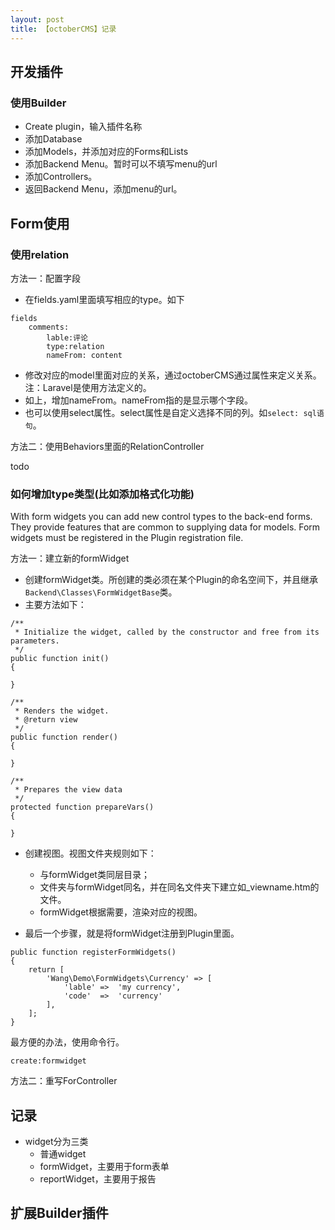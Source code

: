 ```yaml
---
layout: post
title: 【octoberCMS】记录
---
```



## 开发插件

### 使用Builder

* Create plugin，输入插件名称
* 添加Database
* 添加Models，并添加对应的Forms和Lists
* 添加Backend Menu。暂时可以不填写menu的url
* 添加Controllers。
* 返回Backend Menu，添加menu的url。

## Form使用

### 使用relation

方法一：配置字段

* 在fields.yaml里面填写相应的type。如下

```
fields
    comments:
        lable:评论
        type:relation
        nameFrom: content
```

* 修改对应的model里面对应的关系，通过octoberCMS通过属性来定义关系。注：Laravel是使用方法定义的。
* 如上，增加nameFrom。nameFrom指的是显示哪个字段。
* 也可以使用select属性。select属性是自定义选择不同的列。如`select: sql语句`。

方法二：使用Behaviors里面的RelationController

todo


### 如何增加type类型(比如添加格式化功能)

With form widgets you can add new control types to the back-end forms. They provide features that are common to supplying data for models. Form widgets must be registered in the Plugin registration file.

方法一：建立新的formWidget

* 创建formWidget类。所创建的类必须在某个Plugin的命名空间下，并且继承`Backend\Classes\FormWidgetBase`类。
* 主要方法如下：
```
/**
 * Initialize the widget, called by the constructor and free from its parameters.
 */
public function init()
{
    
}

/**
 * Renders the widget.
 * @return view
 */
public function render()
{
    
}

/**
 * Prepares the view data
 */
protected function prepareVars()
{
    
}
```

* 创建视图。视图文件夹规则如下：
    - 与formWidget类同层目录；
    - 文件夹与formWidget同名，并在同名文件夹下建立如_viewname.htm的文件。
    - formWidget根据需要，渲染对应的视图。


* 最后一个步骤，就是将formWidget注册到Plugin里面。

```
public function registerFormWidgets()
{
    return [
        'Wang\Demo\FormWidgets\Currency' => [
            'lable' =>  'my currency',
            'code'  =>  'currency'
        ],
    ];
}
```


最方便的办法，使用命令行。

```
create:formwidget
```

方法二：重写ForController


## 记录

* widget分为三类
    - 普通widget
    - formWidget，主要用于form表单
    - reportWidget，主要用于报告

## 扩展Builder插件


